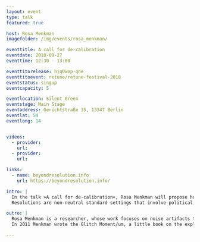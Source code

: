 ```yaml
---
layout: event
type: talk
featured: true

host: Rosa Menkman
imagefolder: /img/events/rosa_menkman/

eventtitle: A call for de-calibration
eventdate: 2018-09-27
eventtime: 12:30 - 13:00

eventtitorelease: hjq0wop-qne
eventtitoevent: retune/retune-festival-2018
eventstatus: singup
eventcapacity: 5

eventlocation: Silent Green
eventstage: Main Stage
eventaddress: Gerichtstraße 35, 13347 Berlin
eventlat: 54
eventlong: 14


videos:
  - provider:
    url:
  - provider:
    url:

links:
  - name: beyondresolution.info
    url: https://beyondresolution.info/

intro: |
  In the talk »A call for de-calibration«, Rosa Menkman will propose how de-calibration can offer us an insightful technique to get a sense of what is sacrificed during the setting of a resolution.
  Resolutions are non-neutral standard settings that involve political, economical, technological and cultural values and ideologies, embedded in the genealogies and ecologies of our media. In an uncompromisingly fashion, quality (fidelity), speed (governed by efficiency), volume (generally encapsulated in tiny-ness for hardware and big when it comes to data) and profit (economic or ownership) have been responsible for plotting these resolutions, following a dogma of 'progress'.

outro: |
  Rosa Menkman is a researcher, whose work focuses on noise artifacts that result from accidents in both analogue and digital media (such as glitch, encoding and feedback artifacts). These artifacts can facilitate an important insight into the otherwise obscure alchemy of standardization via resolutions. This process of imposing efficiency, order and functionality does not just involve the creation of protocols and solutions, but also entails black-boxed, obfuscated compromises and alternative possibilities that are in danger of staying forever unseen or even forgotten.
  In 2011 Menkman wrote the Glitch Moment/um, a little book on the exploitation and popularization of glitch artifacts. In 2015 Menkman started the institutions for Resolution Disputes [iRD]. The iRD are institutions dedicated to researching the interests of anti-utopic, lost and unseen or simply "too good to be implemented" resolutions. Menkman has curated independently and for Sonic Acts and is deputy professor new media at the Kunsthochschule Kassel, Germany.

---
```

